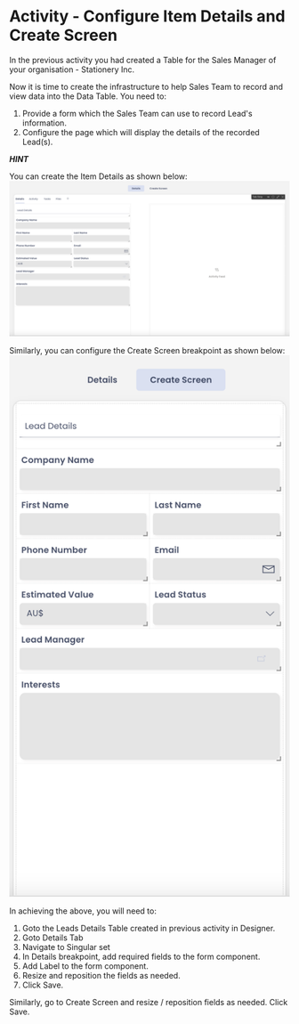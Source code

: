 # Activity - Configure Item Details and Create Screen

In the previous activity you had created a Table for the Sales Manager of your organisation - Stationery Inc.

Now it is time to create the infrastructure to help Sales Team to record and view data into the Data Table. You need to:

1) Provide a form which the Sales Team can use to record Lead's information.
2) Configure the page which will display the details of the recorded Lead(s).

  
  ***HINT***

You can create the Item Details as shown below:
![Image showing sample of Item Details page](Details.png)

  
Similarly, you can configure the Create Screen breakpoint as shown below:
![Image showing sample of Create Screen](<Create Screen.png>)

  
  In achieving the above, you will need to:

1) Goto the Leads Details Table created in previous activity in Designer.
2) Goto Details Tab
3) Navigate to Singular set
4) In Details breakpoint, add required fields to the form component.
5) Add Label to the form component. 
6) Resize and reposition the fields as needed.
7) Click Save.

Similarly, go to Create Screen and resize / reposition fields as needed. 
Click Save.